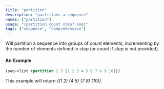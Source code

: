 ```yaml
---
title: "partition"
description: "partitions a sequence"
names: ["partition"]
usage: "(partition count step? seq)"
tags: ["sequence", "comprehension"]
---
```


Will partition a sequence into groups of _count_ elements, incrementing by the number of elements defined in _step_ (or _count_ if _step_ is not provided).

#### An Example

```scheme
(seq->list (partition 2 3 [1 2 3 4 5 6 7 8 9 10]))
```

This example will return _((1 2) (4 5) (7 8) (10))_.
